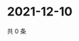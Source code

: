# 2021-12-10

共 0 条

<!-- BEGIN WEIBO -->
<!-- 最后更新时间 Fri Dec 10 2021 19:00:55 GMT+0800 (China Standard Time) -->

<!-- END WEIBO -->

